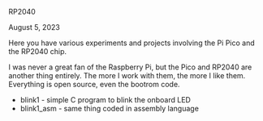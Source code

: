 RP2040

August 5, 2023

Here you have various experiments and projects involving the Pi Pico and
the RP2040 chip.

I was never a great fan of the Raspberry Pi, but the Pico and RP2040 are
another thing entirely.  The more I work with them, the more I like them.
Everything is open source, even the bootrom code.

* blink1 - simple C program to blink the onboard LED
* blink1_asm - same thing coded in assembly language
